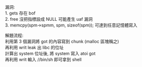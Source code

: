 漏洞:<br>
	1. gets 存在 bof<br>
	2. free 沒把指標設成 NULL 可能產生 uaf 漏洞<br>
	3. memcpy(spm->spmm, spm, sizeof(spm)); 可達到任意記憶體寫入<br>

解題流程:<br>
	利用第 3 個漏洞將 got 的內容寫到 chunk (malloc 區塊稱之) <br>
	再利用 writ leak 出 libc 的位址 <br>
	計算出 system 位址後, 將 system 寫入 atoi got <br>
	再利用 writ 輸入 //bin/sh 即可拿到 shell <br> 
